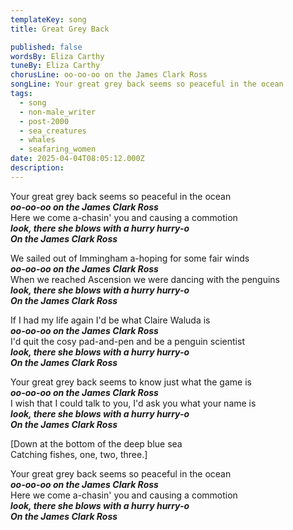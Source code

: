 ```yaml
---
templateKey: song
title: Great Grey Back

published: false
wordsBy: Eliza Carthy
tuneBy: Eliza Carthy
chorusLine: oo-oo-oo on the James Clark Ross
songLine: Your great grey back seems so peaceful in the ocean
tags:
  - song
  - non-male_writer
  - post-2000
  - sea_creatures
  - whales
  - seafaring_women
date: 2025-04-04T08:05:12.000Z
description: 
---
```

Your great grey back seems so peaceful in the ocean\
***oo-oo-oo on the James Clark Ross***\
Here we come a-chasin' you and causing a commotion\
***look, there she blows with a hurry hurry-o\
On the James Clark Ross***

We sailed out of Immingham a-hoping for some fair winds\
***oo-oo-oo on the James Clark Ross***\
When we reached Ascension we were dancing with the penguins\
***look, there she blows with a hurry hurry-o\
On the James Clark Ross***

If I had my life again I'd be what Claire Waluda is\
***oo-oo-oo on the James Clark Ross***\
I'd quit the cosy pad-and-pen and be a penguin scientist\
***look, there she blows with a hurry hurry-o\
On the James Clark Ross***

Your great grey back seems to know just what the game is\
***oo-oo-oo on the James Clark Ross***\
I wish that I could talk to you, I'd ask you what your name is\
***look, there she blows with a hurry hurry-o\
On the James Clark Ross***

[Down at the bottom of the deep blue sea\
Catching fishes, one, two, three.]

Your great grey back seems so peaceful in the ocean\
***oo-oo-oo on the James Clark Ross***\
Here we come a-chasin' you and causing a commotion\
***look, there she blows with a hurry hurry-o\
On the James Clark Ross***
